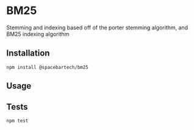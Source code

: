 BM25
========

Stemming and indexing based off of the porter stemming algorithm, and BM25 indexing algorithm

## Installation

  `npm install @spacebartech/bm25`

## Usage

## Tests

`npm test`
